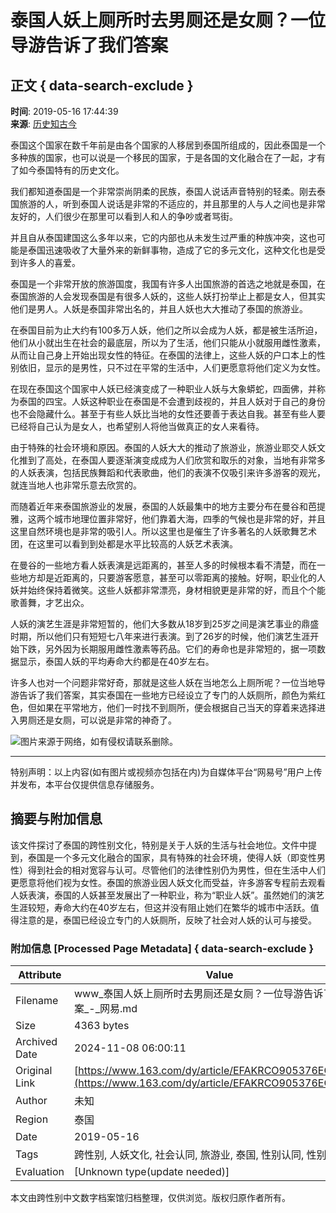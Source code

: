 # 泰国人妖上厕所时去男厕还是女厕？一位导游告诉了我们答案

## 正文 { data-search-exclude }


**时间**: 2019-05-16 17:44:39  
**来源**: [历史知古今](https://www.163.com/dy/media/T1545550750533.html)  

泰国这个国家在数千年前是由各个国家的人移居到泰国所组成的，因此泰国是一个多种族的国家，也可以说是一个移民的国家，于是各国的文化融合在了一起，才有了如今泰国特有的历史文化。

我们都知道泰国是一个非常崇尚阴柔的民族，泰国人说话声音特别的轻柔。刚去泰国旅游的人，听到泰国人说话是非常的不适应的，并且那里的人与人之间也是非常友好的，人们很少在那里可以看到人和人的争吵或者骂街。

并且自从泰国建国这么多年以来，它的内部也从未发生过严重的种族冲突，这也可能是泰国迅速吸收了大量外来的新鲜事物，造成了它的多元文化，这种文化也是受到许多人的喜爱。

泰国是一个非常开放的旅游国度，我国有许多人出国旅游的首选之地就是泰国，在泰国旅游的人会发现泰国是有很多人妖的，这些人妖打扮举止上都是女人，但其实他们是男人。人妖是泰国非常出名的，并且人妖也大大推动了泰国的旅游业。

在泰国目前为止大约有100多万人妖，他们之所以会成为人妖，都是被生活所迫，他们从小就出生在社会的最底层，所以为了生活，他们只能从小就服用雌性激素，从而让自己身上开始出现女性的特征。在泰国的法律上，这些人妖的户口本上的性别依旧，显示的是男性，只不过在平常的生活中，人们更愿意将他们定义为女性。

在现在泰国这个国家中人妖已经演变成了一种职业人妖与大象蟒蛇，四面佛，并称为泰国的四宝。人妖这种职业在泰国是不会遭到歧视的，并且人妖对于自己的身份也不会隐藏什么。甚至于有些人妖比当地的女性还要善于表达自我。甚至有些人要已经将自己认为是女人，也希望别人将他当做真正的女人来看待。

由于特殊的社会环境和原因。泰国的人妖大大的推动了旅游业，旅游业耶交人妖文化推到了高处，在泰国人要逐渐演变成成为人们欣赏和取乐的对象，当地有非常多的人妖表演，包括民族舞蹈和代表歌曲，他们的表演不仅吸引来许多游客的观光，就连当地人也非常乐意去欣赏的。

而随着近年来泰国旅游业的发展，泰国的人妖最集中的地方主要分布在曼谷和芭提雅，这两个城市地理位置非常好，他们靠着大海，四季的气候也是非常的好，并且这里自然环境也是非常的吸引人。所以这里也是催生了许多著名的人妖歌舞艺术团，在这里可以看到到处都是水平比较高的人妖艺术表演。

在曼谷的一些地方看人妖表演是远距离的，甚至人多的时候根本看不清楚，而在一些地方却是近距离的，只要游客愿意，甚至可以零距离的接触。好啊，职业化的人妖并始终保持着微笑。这些人妖都非常漂亮，身材相貌更是非常的好，而且个个能歌善舞，才艺出众。

人妖的演艺生涯是非常短暂的，他们大多数从18岁到25岁之间是演艺事业的鼎盛时期，所以他们只有短短七八年来进行表演。到了26岁的时候，他们演艺生涯开始下跌，另外因为长期服用雌性激素等药品。它们的寿命也是非常短的，据一项数据显示，泰国人妖的平均寿命大约都是在40岁左右。

许多人也对一个问题非常好奇，那就是这些人妖在当地怎么上厕所呢？一位当地导游告诉了我们答案，其实泰国在一些地方已经设立了专门的人妖厕所，颜色为紫红色，但如果在平常地方，他们一时找不到厕所，便会根据自己当天的穿着来选择进入男厕还是女厕，可以说是非常的神奇了。

![图片来源于网络，如有侵权请联系删除。](http://cms-bucket.nosdn.127.net/97bca0242cd34d5f87175b90dabeee8520161223112205.jpg)

---

特别声明：以上内容(如有图片或视频亦包括在内)为自媒体平台“网易号”用户上传并发布，本平台仅提供信息存储服务。

## 摘要与附加信息

<!-- tcd_abstract -->
该文件探讨了泰国的跨性别文化，特别是关于人妖的生活与社会地位。文件中提到，泰国是一个多元文化融合的国家，具有特殊的社会环境，使得人妖（即变性男性）得到社会的相对宽容与认可。尽管他们的法律性别仍为男性，但在生活中人们更愿意将他们视为女性。泰国的旅游业因人妖文化而受益，许多游客专程前去观看人妖表演，泰国的人妖甚至发展出了一种职业，称为“职业人妖”。虽然她们的演艺生涯较短，寿命大约在40岁左右，但这并没有阻止她们在繁华的城市中活跃。值得注意的是，泰国已经设立专门的人妖厕所，反映了社会对人妖的认可与接受。
<!-- tcd_abstract_end -->

### 附加信息 [Processed Page Metadata] { data-search-exclude }

| Attribute       | Value                                  |
|-----------------|----------------------------------------|
| Filename        | www_泰国人妖上厕所时去男厕还是女厕？一位导游告诉了我们答案_-_网易.md                             |
| Size            | 4363 bytes                           |
| Archived Date   | 2024-11-08 06:00:11                             |
| Original Link   | [https://www.163.com/dy/article/EFAKRCO905376EO1.html](https://www.163.com/dy/article/EFAKRCO905376EO1.html)                       |
| Author          | 未知                               |
| Region          | 泰国                               |
| Date            | 2019-05-16                                 |
| Tags            | 跨性别, 人妖文化, 社会认同, 旅游业, 泰国, 性别认同, 性别表现                                 |
| Evaluation            | [Unknown type(update needed)]                                 |
<!-- tcd_table_end -->

本文由跨性别中文数字档案馆归档整理，仅供浏览。版权归原作者所有。
